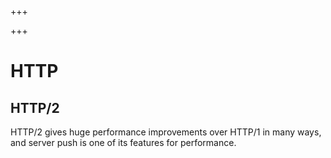 
+++

+++
# HTTP

## HTTP/2

HTTP/2 gives huge performance improvements over HTTP/1 in many ways, and server push is one of its features for performance.

